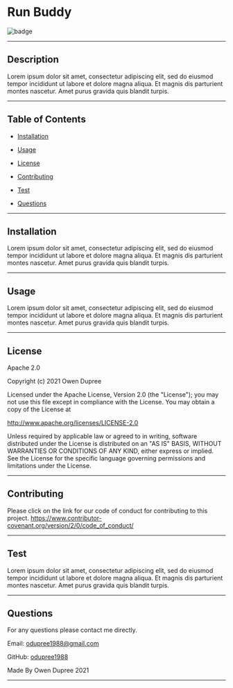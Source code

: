 
  # Run Buddy
  
  ![badge](https://img.shields.io/badge/License-Apache_2.0-brightgreen)

  ---
  
  
  ## Description 
  Lorem ipsum dolor sit amet, consectetur adipiscing elit, sed do eiusmod tempor incididunt ut labore et dolore magna aliqua. Et magnis dis parturient montes nascetur. Amet purus gravida quis blandit turpis.
    
  ---

  ## Table of Contents 
  * [Installation](#installation)
  * [Usage](#usage)
  
  * [License](#license)
  
  
  * [Contributing](#contributing)
  
  
  * [Test](#test)
  
  * [Questions](#questions)
  
  ---

  ## Installation
  Lorem ipsum dolor sit amet, consectetur adipiscing elit, sed do eiusmod tempor incididunt ut labore et dolore magna aliqua. Et magnis dis parturient montes nascetur. Amet purus gravida quis blandit turpis.

  ---
  
  ## Usage 
  Lorem ipsum dolor sit amet, consectetur adipiscing elit, sed do eiusmod tempor incididunt ut labore et dolore magna aliqua. Et magnis dis parturient montes nascetur. Amet purus gravida quis blandit turpis.

  ---
  
  
  ## License
  Apache 2.0

  Copyright (c) 2021 Owen Dupree 

  Licensed under the Apache License, Version 2.0 (the "License");
  you may not use this file except in compliance with the License.
  You may obtain a copy of the License at

  http://www.apache.org/licenses/LICENSE-2.0

  Unless required by applicable law or agreed to in writing, software
  distributed under the License is distributed on an "AS IS" BASIS,
  WITHOUT WARRANTIES OR CONDITIONS OF ANY KIND, either express or implied.
  See the License for the specific language governing permissions and
  limitations under the License.

  ---


  
  
  ## Contributing
  Please click on the link for our code of conduct for contributing to this project.
  https://www.contributor-covenant.org/version/2/0/code_of_conduct/

  ---

  
  
  
  ## Test
  Lorem ipsum dolor sit amet, consectetur adipiscing elit, sed do eiusmod tempor incididunt ut labore et dolore magna aliqua. Et magnis dis parturient montes nascetur. Amet purus gravida quis blandit turpis.

  ---

  
  
  ## Questions
  For any questions please contact me directly.
  
  Email: <odupree1988@gmail.com>
  
  GitHub: [odupree1988](https://github.com/odupree1988) 

  Made By Owen Dupree 2021

  ---

  